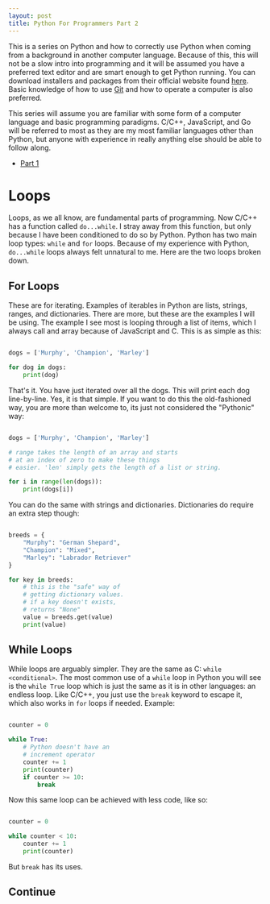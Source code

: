 ```yaml
---
layout: post
title: Python For Programmers Part 2
---
```


This is a series on Python and how to correctly use Python when coming from a background in another computer language. Because of this, this will not be a slow intro into programming and it will be assumed you have a preferred text editor and are smart enough to get Python running. You can download installers and packages from their official website found [here](https://www.python.org/downloads/). Basic knowledge of how to use [Git](https://git-scm.com/) and how to operate a computer is also preferred.

This series will assume you are familiar with some form of a computer language and basic programming paradigms. C/C++, JavaScript, and Go will be referred to most as they are my most familiar languages other than Python, but anyone with experience in really anything else should be able to follow along.

- [Part 1](https://chand1012.dev/PythonForProgrammers/)

# Loops

Loops, as we all know, are fundamental parts of programming. Now C/C++ has a function called `do...while`. I stray away from this function, but only because I have been conditioned to do so by Python. Python has two main loop types: `while` and `for` loops. Because of my experience with Python, `do...while` loops always felt unnatural to me. Here are the two loops broken down.

## For Loops

These are for iterating. Examples of iterables in Python are lists, strings, ranges, and dictionaries. There are more, but these are the examples I will be using. The example I see most is looping through a list of items, which I always call and array because of JavaScript and C. This is as simple as this:

```Python

dogs = ['Murphy', 'Champion', 'Marley']

for dog in dogs:
    print(dog)

```

That's it. You have just iterated over all the dogs. This will print each dog line-by-line. Yes, it is that simple. If you want to do this the old-fashioned way, you are more than welcome to, its just not considered the "Pythonic" way:

```Python

dogs = ['Murphy', 'Champion', 'Marley']

# range takes the length of an array and starts
# at an index of zero to make these things
# easier. 'len' simply gets the length of a list or string.

for i in range(len(dogs)):
    print(dogs[i])

```

You can do the same with strings and dictionaries. Dictionaries do require an extra step though:

```Python

breeds = {
    "Murphy": "German Shepard",
    "Champion": "Mixed",
    "Marley": "Labrador Retriever"
}

for key in breeds:
    # this is the "safe" way of 
    # getting dictionary values.
    # if a key doesn't exists, 
    # returns "None"
    value = breeds.get(value) 
    print(value)

```

## While Loops

While loops are arguably simpler. They are the same as C: `while <conditional>`. The most common use of a `while` loop in Python you will see is the `while True` loop which is just the same as it is in other languages: an endless loop. Like C/C++, you just use the `break` keyword to escape it, which also works in `for` loops if needed. Example:

```Python

counter = 0

while True:
    # Python doesn't have an
    # increment operator
    counter += 1
    print(counter)
    if counter >= 10:
        break

```

Now this same loop can be achieved with less code, like so:

```Python

counter = 0

while counter < 10:
    counter += 1
    print(counter)

```

But `break` has its uses.

## Continue

